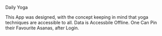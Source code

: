 Daily Yoga

This App was designed, with the concept keeping in mind that yoga techniques are accessible to all.
Data is Accessbile Offline.
One Can Pin their Favourite Asanas, after Login.

